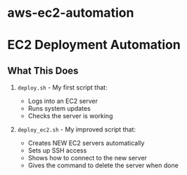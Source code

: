 # aws-ec2-automation

# EC2 Deployment Automation

## What This Does
1. `deploy.sh` - My first script that:
   - Logs into an EC2 server
   - Runs system updates
   - Checks the server is working

2. `deploy_ec2.sh` - My improved script that:
   - Creates NEW EC2 servers automatically
   - Sets up SSH access
   - Shows how to connect to the new server
   - Gives the command to delete the server when done
